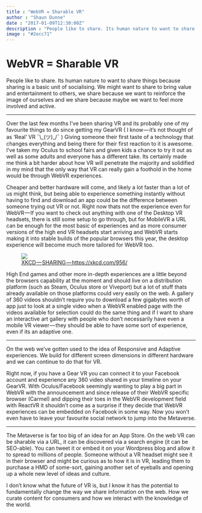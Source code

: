 ```yaml
---
title : "WebVR = Sharable VR"
author : "Shaun Dunne"
date : "2017-01-09T12:30:00Z"
description : "People like to share. Its human nature to want to share things because sharing is a basic unit of socialising."
image : "#2ecc71"
---
```


# WebVR = Sharable VR

People like to share. Its human nature to want to share things because sharing is a basic unit of socialising. We might want to share to bring value and entertainment to others, we share because we want to reinforce the image of ourselves and we share because maybe we want to feel more involved and active.

<hr />

Over the last few months I’ve been sharing VR and its probably one of my favourite things to do since getting my GearVR ( I know — it’s not thought of as ‘Real’ VR ¯\\\_(ツ)\_/¯ ) Giving someone their first taste of a technology that changes everything and being there for their first reaction to it is awesome. I’ve taken my Oculus to school fairs and given kids a chance to try it out as well as some adults and everyone has a different take. Its certainly made me think a bit harder about how VR will penetrate the majority and solidified in my mind that the only way that VR can really gain a foothold in the home would be through WebVR experiences.

Cheaper and better hardware will come, and likely a lot faster than a lot of us might think, but being able to experience something instantly without having to find and download an app could be the difference between someone trying out VR or not. Right now thats not the experience even for WebVR — If you want to check out anything with one of the Desktop VR headsets, there is still some setup to go through, but for MobileVR a URL can be enough for the most basic of experiences and as more consumer versions of the high end VR headsets start arriving and WebVR starts making it into stable builds of the popular browsers this year, the desktop experience will become much more tailored for WebVR too.

<figure><img src="/assets/images/xkcd956.png" /><figcaption><a href="https://xkcd.com/956/">
XKCD — SHARING — https://xkcd.com/956/</a></figcaption></figure>

High End games and other more in-depth experiences are a little beyond the browsers capability at the moment and should live on a distribution platform (such as Steam, Oculus store or Viveport) but a lot of stuff thats already available on those platforms could very easily on the web. A gallery of 360 videos shouldn’t require you to download a few gigabytes worth of app just to look at a single video when a WebVR enabled page with the videos available for selection could do the same thing and if I want to share an interactive art gallery with people who don’t necessarily have even a mobile VR viewer — they should be able to have some sort of experience, even if its an adaptive one.

<hr />

On the web we’ve gotten used to the idea of Responsive and Adaptive experiences. We build for different screen dimensions in different hardware and we can continue to do that for VR.

Right now, if you have a Gear VR you can connect it to your Facebook account and experience any 360 video shared in your timeline on your GearVR. With Oculus/Facebook seemingly wanting to play a big part in WebVR with the announcement and since release of their WebVR specific browser (Carmel) and dipping their toes in the WebVR development field with ReactVR it shouldn’t come as a surprise if they decide that WebVR experiences can be embedded on Facebook in some way. Now you won’t even have to leave your favourite social network to jump into the Metaverse.

<hr />

The Metaverse is far too big of an idea for an App Store. On the web VR can be sharable via a URL, it can be discovered via a search engine (it can be SEO-able). You can tweet it or embed it on your Wordpress blog and allow it to spread to millions of people. Someone without a VR headset might see it in their browser and might be curious as to how it is in VR, leading them to purchase a HMD of some-sort, gaining another set of eyeballs and opening up a whole new level of ideas and culture.

I don’t know what the future of VR is, but I know it has the potential to fundamentally change the way we share information on the web. How we curate content for consumers and how we interact with the knowledge of the world.